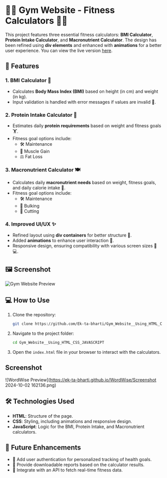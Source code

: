 

# 🏋️‍♂️ Gym Website - Fitness Calculators 🏋️‍♀️

This project features three essential fitness calculators: **BMI Calculator**, **Protein Intake Calculator**, and **Macronutrient Calculator**. The design has been refined using **div elements** and enhanced with **animations** for a better user experience. You can view the live version [here](https://ek-ta-bharti.github.io/Gym_Website__Using_HTML_CSS_JAVASCRIPT/).

## 🚀 Features

### 1. **BMI Calculator** 📏
   - Calculates **Body Mass Index (BMI)** based on height (in cm) and weight (in kg).
   - Input validation is handled with error messages if values are invalid 🚫.

### 2. **Protein Intake Calculator** 🥩
   - Estimates daily **protein requirements** based on weight and fitness goals 🏋️.
   - Fitness goal options include:
     - 🛠️ Maintenance
     - 💪 Muscle Gain
     - ⚖️ Fat Loss

### 3. **Macronutrient Calculator** 🍽️
   - Calculates daily **macronutrient needs** based on weight, fitness goals, and daily calorie intake 🥗.
   - Fitness goal options include:
     - 🛠️ Maintenance
     - 🍔 Bulking
     - 🥦 Cutting

### 4. **Improved UI/UX** ✨
   - Refined layout using **div containers** for better structure 📐.
   - Added **animations** to enhance user interaction 🎨.
   - Responsive design, ensuring compatibility with various screen sizes 📱💻.

## 🖼️ Screenshot

![Gym Website Preview](https://ek-ta-bharti.github.io/Gym_Website__Using_HTML_CSS_JAVASCRIPT/Screenshot%20(267).png)

## 💻 How to Use

1. Clone the repository:
   ```bash
   git clone https://github.com/Ek-ta-bharti/Gym_Website__Using_HTML_CSS_JAVASCRIPT.git
   ```
2. Navigate to the project folder:
   ```bash
   cd Gym_Website__Using_HTML_CSS_JAVASCRIPT
   ```
3. Open the `index.html` file in your browser to interact with the calculators.


## Screenshot

![WordWise Preview](https://ek-ta-bharti.github.io/WordWise/Screenshot 2024-10-02 162136.png)

## 🛠️ Technologies Used

- **HTML**: Structure of the page.
- **CSS**: Styling, including animations and responsive design.
- **JavaScript**: Logic for the BMI, Protein Intake, and Macronutrient calculators.

## 🚧 Future Enhancements

- 🔐 Add user authentication for personalized tracking of health goals.
- 📄 Provide downloadable reports based on the calculator results.
- 🔄 Integrate with an API to fetch real-time fitness data.
